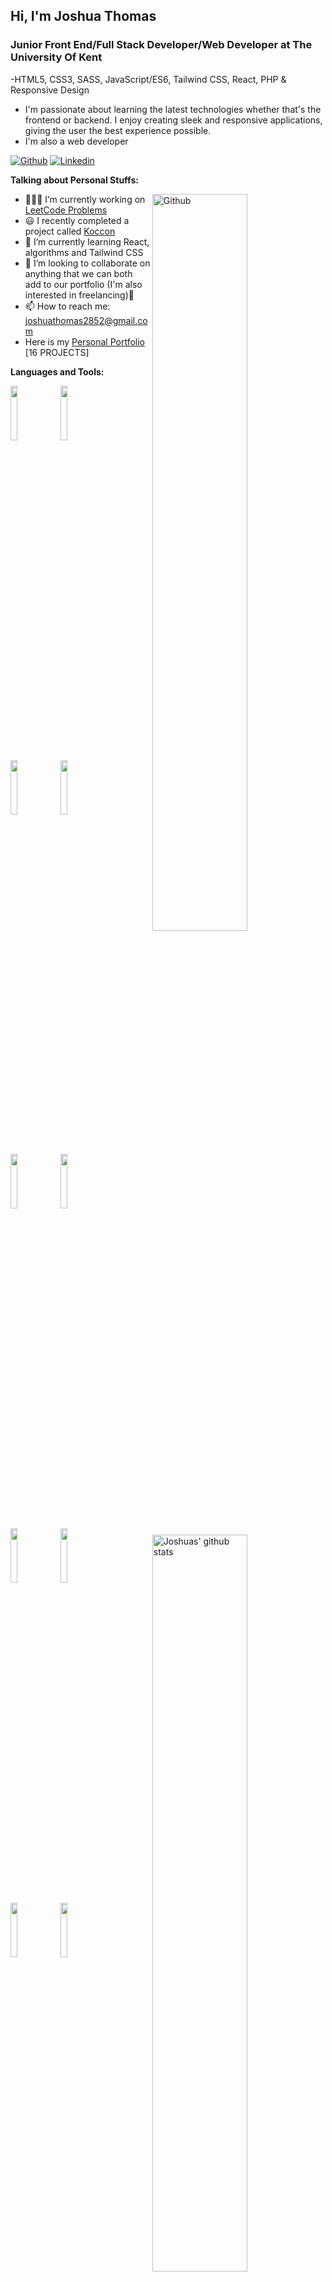 <!-- Your title -->
## Hi, I'm Joshua Thomas

### Junior Front End/Full Stack Developer/Web Developer at The University Of Kent

-HTML5, CSS3, SASS, JavaScript/ES6, Tailwind CSS, React, PHP & Responsive Design

- I'm passionate about learning the latest technologies whether that's the frontend or backend. I enjoy creating sleek and responsive applications, giving the user the best experience possible.
- I'm also a web developer 
<!-- Your badges
You can use the website to generate badges: https://shields.io/
-->

[![Github](https://img.shields.io/badge/-Github-000?style=flat&logo=Github&logoColor=white)](https://github.com/JoshuasProgramming)
[![Linkedin](https://img.shields.io/badge/-LinkedIn-blue?style=flat&logo=Linkedin&logoColor=white)](https://www.linkedin.com/in/joshua-thomas-dev/)

<!-- Talking about you -->
**Talking about Personal Stuffs:**

<!-- Any image aligned to the right. Beware the width -->
<img width="55%" align="right" alt="Github" src="https://raw.githubusercontent.com/onimur/.github/master/.resources/git-header.svg"/>

- 👨🏽‍💻 I’m currently working on [LeetCode Problems](https://github.com/JoshuasProgramming/LeetCode-Problems)
- 😃 I recently completed a project called [Koccon](https://github.com/JoshuasProgramming/Kocoon)                                  
- 🌱 I’m currently learning React, algorithms and Tailwind CSS
- 👯 I’m looking to collaborate on anything that we can both add to our portfolio (I'm also interested in freelancing)🤝
- 📫 How to reach me: joshuathomas2852@gmail.com
- Here is my [Personal Portfolio](https://joshuasprogramming.github.io/Joshua-Thomas-Dev-Portfolio/) [16 PROJECTS]

**Languages and Tools:** 

<!-- Your github readme stats
You can use this api: https://github.com/anuraghazra/github-readme-stats
-->
<p>
  <a href="https://github.com/JoshuasProgramming">
    <img width="55%" align="right" alt="Joshuas' github stats" src="https://github-readme-stats.vercel.app/api?username=JoshuasProgramming&show_icons=true&hide_border=true" />
    <img width="55%" align="right" alt="Joshuas' github stats" src="https://github-readme-stats.vercel.app/api/top-langs/?username=JoshuasProgramming&show_icons=true&hide_border=true"/>

  </a>

  <!-- Your languages and tools. Be careful with the alignment. 
  You can use this sites to get logos: https://www.vectorlogo.zone or https://simpleicons.org/
  -->
  <code><img width="15%" src="https://www.vectorlogo.zone/logos/w3_html5/w3_html5-icon.svg"></code>
  <code><img width="15%" src="https://www.vectorlogo.zone/logos/w3_css/w3_css-icon.svg"></code>
  <br />
  
  <code><img width="15%" src="https://www.vectorlogo.zone/logos/sass-lang/sass-lang-icon.svg"></code>
  <code><img width="15%" src="https://www.vectorlogo.zone/logos/javascript/javascript-ar21.svg"></code>
  
  <br />
  
  <code><img width="15%" src="https://www.vectorlogo.zone/logos/reactjs/reactjs-icon.svg"></code>
  <code><img width="15%" src="https://www.vectorlogo.zone/logos/php/php-icon.svg"></code>
  <br/>

  <code><img width="15%" src="https://www.vectorlogo.zone/logos/json/json-ar21.svg"></code>
  <code><img width="15%" src="https://www.vectorlogo.zone/logos/mysql/mysql-ar21.svg"></code>
  <br/>
  
  <code><img width="15%" src="https://www.vectorlogo.zone/logos/git-scm/git-scm-ar21.svg"></code>
  <code><img width="15%" src="https://www.vectorlogo.zone/logos/tailwindcss/tailwindcss-icon.svg"></code>
  <br/>
</p>

<div align="center">
  <img width="80%"  src="https://github-readme-streak-stats.herokuapp.com/?user=JoshuasProgramming&theme=tokyonight_duo&hide_border=true&ring=000000&currStreakLabel=5ae87c&sideNums=5ae87c&dates=979797&sideLabels=5ae87c&currStreakNum=5ae87c&border=DD2727&stroke=00000000&background=00000000&fire=FF7600%22"/>

 <img width="80%"  src="https://github-profile-trophy.vercel.app/?username=JoshuasProgramming&theme=darkhub"/>
</div>


<!-- Your hits or visitors
site: http://hits.dwyl.com or https://visitor-badge.glitch.me
Both apis are in trouble due to the number of requests, if you know any other to register visitors, great
-->
<p align="center">
  <img alt="ViewCount" src="https://views.whatilearened.today/views/github/JoshuasProgramming/JoshuasProgramming.svg" />
</p>
